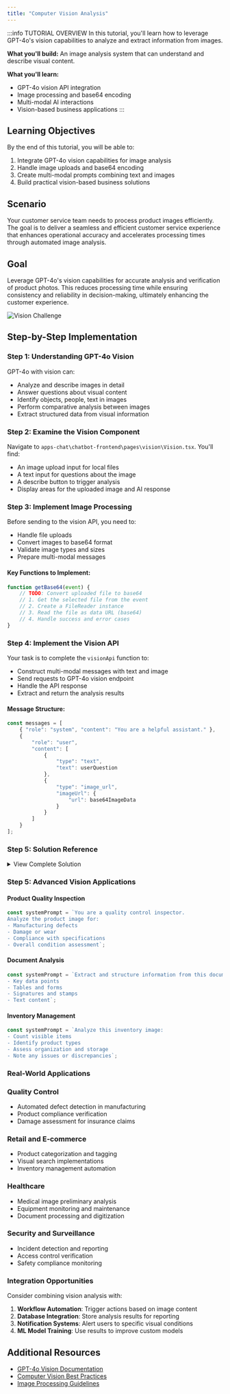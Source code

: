 ```yaml
---
title: "Computer Vision Analysis"
---
```


:::info TUTORIAL OVERVIEW
In this tutorial, you'll learn how to leverage GPT-4o's vision capabilities to analyze and extract information from images.

**What you'll build:** An image analysis system that can understand and describe visual content.

**What you'll learn:**
- GPT-4o vision API integration
- Image processing and base64 encoding
- Multi-modal AI interactions
- Vision-based business applications
:::

## Learning Objectives

By the end of this tutorial, you will be able to:

1. Integrate GPT-4o vision capabilities for image analysis
2. Handle image uploads and base64 encoding
3. Create multi-modal prompts combining text and images
4. Build practical vision-based business solutions

## Scenario

Your customer service team needs to process product images efficiently. The goal is to deliver a seamless and efficient customer service experience that enhances operational accuracy and accelerates processing times through automated image analysis.

## Goal

Leverage GPT-4o's vision capabilities for accurate analysis and verification of product photos. This reduces processing time while ensuring consistency and reliability in decision-making, ultimately enhancing the customer experience.

![Vision Challenge](images/challenge-3.png)

## Step-by-Step Implementation

### Step 1: Understanding GPT-4o Vision

GPT-4o with vision can:
- Analyze and describe images in detail
- Answer questions about visual content
- Identify objects, people, text in images
- Perform comparative analysis between images
- Extract structured data from visual information

### Step 2: Examine the Vision Component

Navigate to `apps-chat\chatbot-frontend\pages\vision\Vision.tsx`. You'll find:
- An image upload input for local files
- A text input for questions about the image
- A describe button to trigger analysis
- Display areas for the uploaded image and AI response

### Step 3: Implement Image Processing

Before sending to the vision API, you need to:
- Handle file uploads
- Convert images to base64 format
- Validate image types and sizes
- Prepare multi-modal messages

#### Key Functions to Implement:

```typescript
function getBase64(event) {
    // TODO: Convert uploaded file to base64
    // 1. Get the selected file from the event
    // 2. Create a FileReader instance
    // 3. Read the file as data URL (base64)
    // 4. Handle success and error cases
}
```

### Step 4: Implement the Vision API

Your task is to complete the `visionApi` function to:
- Construct multi-modal messages with text and image
- Send requests to GPT-4o vision endpoint
- Handle the API response
- Extract and return the analysis results

#### Message Structure:
```typescript
const messages = [
    { "role": "system", "content": "You are a helpful assistant." },
    {
        "role": "user", 
        "content": [
            {
                "type": "text",
                "text": userQuestion
            },
            {
                "type": "image_url",
                "imageUrl": {
                    "url": base64ImageData
                }
            }
        ]
    }
];
```


### Step 5: Solution Reference

<details>
<summary>View Complete Solution</summary>
<details>
<summary>Try implementing it yourself first!</summary>
<details>
<summary>Click to reveal the solution code</summary>

```typescript
import React, { useState } from "react";
import { trackPromise } from "react-promise-tracker";
import { usePromiseTracker } from "react-promise-tracker";
import { OpenAIClient, AzureKeyCredential, Completions } from '@azure/openai';

const Page = () => {
    const { promiseInProgress } = usePromiseTracker();
    const [selectedImage, setSelectedImage] = useState<File | null>(null);
    const [imageBase64, setImageBase64] = useState<string>("");
    const [imageText, setImageText] = useState<string>();
    const [imageDesc, setImageDesc] = useState<string>("");

    async function process() {
        if (imageText != null) {
            trackPromise(
                visionApi(imageText, imageBase64)
            ).then((res) => {
                setImageDesc(res);
            })
        }
    }

    async function visionApi(text: string, image: string): Promise<string> {
        const messages = [
            { "role": "system", "content": "You are a helpful assistant." },
            {
                "role": "user", 
                "content": [
                    {
                        "type": "text",
                        "text": text
                    },
                    {
                        "type": "image_url",
                        "imageUrl": {
                            "url": `${image}`
                        }
                    }
                ]
            }
        ];

        const options = {
            api_version: "2024-08-01-preview"
        };

        const openai_url = "https://aiaaa-s2-openai.openai.azure.com/";
        const openai_key = "<API_KEY>";
        const client = new OpenAIClient(
            openai_url,
            new AzureKeyCredential(openai_key),
            options
        );

        const deploymentName = 'gpt4o';
        const result = await client.getChatCompletions(deploymentName, messages, {
            maxTokens: 200,
            temperature: 0.25
        });
        
        return result.choices[0]?.message?.content ?? '';
    }

    function getBase64(event: Event) {
        const file = (event.target as HTMLInputElement).files?.[0];
        if (!file) return;
        
        const reader = new FileReader();
        reader.readAsDataURL(file);
        reader.onload = function () {
            setImageBase64(reader.result as string);
        };
        reader.onerror = function (error) {
            console.log('Error: ', error);
        };
    }

    const updateText = (e: React.ChangeEvent<HTMLInputElement>) => {
        setImageText(e.target.value);
    };

    return (
        <div className="pageContainer">
            <h2>Vision</h2>

            <div>
                <input
                    type="file"
                    name="myImage"
                    accept="image/*"
                    onChange={(event) => {
                        setSelectedImage(event.target.files?.[0] || null);
                        getBase64(event);
                    }}
                />
                <br />

                {selectedImage && (
                    <div>
                        <h4>Your Photo</h4>
                        <p>
                            <img
                                width={"400px"}
                                src={URL.createObjectURL(selectedImage)}
                                alt="Uploaded image"
                            />
                        </p>

                        <h4>Question</h4>
                        <input 
                            type="text" 
                            placeholder="(your question about the image)" 
                            onChange={updateText} 
                        />
                        <p>
                            <button onClick={() => process()}>Describe</button><br />
                            {promiseInProgress && <span>Loading...</span>}
                        </p>
                        <p>{imageDesc}</p>
                    </div>
                )}
            </div>
        </div>
    );
};

export default Page;
```

</details>
</details>
</details>

### Step 5: Advanced Vision Applications

#### Product Quality Inspection
```typescript
const systemPrompt = `You are a quality control inspector. 
Analyze the product image for:
- Manufacturing defects
- Damage or wear
- Compliance with specifications
- Overall condition assessment`;
```

#### Document Analysis
```typescript
const systemPrompt = `Extract and structure information from this document:
- Key data points
- Tables and forms
- Signatures and stamps
- Text content`;
```

#### Inventory Management
```typescript
const systemPrompt = `Analyze this inventory image:
- Count visible items
- Identify product types
- Assess organization and storage
- Note any issues or discrepancies`;
```


### Real-World Applications

### Quality Control
- Automated defect detection in manufacturing
- Product compliance verification
- Damage assessment for insurance claims

### Retail and E-commerce
- Product categorization and tagging
- Visual search implementations
- Inventory management automation

### Healthcare
- Medical image preliminary analysis
- Equipment monitoring and maintenance
- Document processing and digitization

### Security and Surveillance
- Incident detection and reporting
- Access control verification
- Safety compliance monitoring


### Integration Opportunities

Consider combining vision analysis with:

1. **Workflow Automation**: Trigger actions based on image content
2. **Database Integration**: Store analysis results for reporting
3. **Notification Systems**: Alert users to specific visual conditions
4. **ML Model Training**: Use results to improve custom models

## Additional Resources

- [GPT-4o Vision Documentation](https://docs.microsoft.com/azure/cognitive-services/openai/gpt-4-vision)
- [Computer Vision Best Practices](https://docs.microsoft.com/azure/cognitive-services/computer-vision/overview)
- [Image Processing Guidelines](https://docs.microsoft.com/azure/cognitive-services/openai/concepts/gpt-with-vision)
